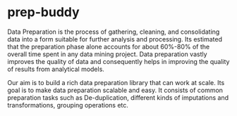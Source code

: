 # prep-buddy

Data Preparation is the process of gathering, cleaning, and consolidating data into a form suitable for further analysis and processing.
Its estimated that the preparation phase alone accounts for about 60%-80% of the overall time spent in any data mining project.
Data preparation vastly improves the quality of data and consequently helps in improving the quality of results from analytical models.

Our aim is to build a rich data preparation library that can work at scale. Its goal is to make data preparation scalable and easy.
It consists of common preparation tasks such as De-duplication, different kinds of imputations and transformations, grouping operations etc.